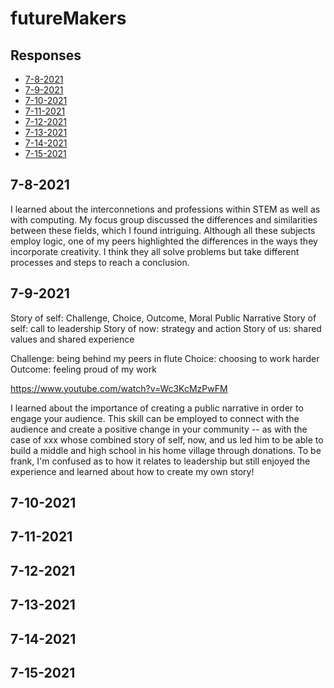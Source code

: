 # futureMakers

## Responses
- [7-8-2021](#7-8)
- [7-9-2021](#7-9)
- [7-10-2021](#7-10)
- [7-11-2021](#7-11)
- [7-12-2021](#7-12)
- [7-13-2021](#7-13)
- [7-14-2021](#7-14)
- [7-15-2021](#7-15)

<a name="7-8"></a>
## 7-8-2021              
I learned about the interconnetions and professions within STEM as well as with computing. My focus group discussed the differences and similarities between these fields, which I found intriguing. Although all these subjects employ logic, one of my peers highlighted the differences in the ways they incorporate creativity. I think they all solve problems but take different processes and steps to reach a conclusion. 


<a name="7-9"></a>
## 7-9-2021
Story of self: Challenge, Choice, Outcome, Moral
Public Narrative
Story of self: call to leadership
Story of now: strategy and action
Story of us: shared values and shared experience

Challenge: being behind my peers in flute
Choice: choosing to work harder
Outcome: feeling proud of my work

https://www.youtube.com/watch?v=Wc3KcMzPwFM

I learned about the importance of creating a public narrative in order to engage your audience. This skill can be employed to connect with the audience and create a positive change in your community -- as with the case of xxx whose combined story of self, now, and us led him to be able to build a middle and high school in his home village through donations. To be frank, I'm confused as to how it relates to leadership but still enjoyed the experience and learned about how to create my own story!


<a name="7-10"></a>
## 7-10-2021     


<a name="7-11"></a>
## 7-11-2021   


<a name="7-12"></a>
## 7-12-2021     


<a name="7-13"></a>
## 7-13-2021     


<a name="7-14"></a>
## 7-14-2021     


<a name="7-15"></a>
## 7-15-2021     
